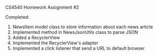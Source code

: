 CS4540 Homework Assignment #2

Completed:
1. NewsItem model class to store information about each news article
2. Implemented method in NewsJsonUtils class to parse JSON
3. Added a RecyclerView
4. Implemented the RecyclerView's adapter
5. Implemented a click listener that send a URL to default browser